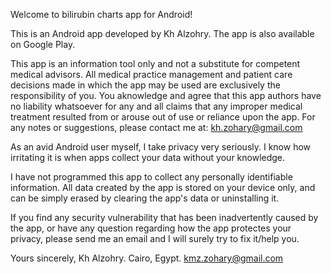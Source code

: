 Welcome to bilirubin charts app for Android!

This is an Android app developed by Kh Alzohry. The app is also available on Google Play.

This app is an information tool only and not a substitute for competent medical advisors.
All medical practice management and patient care decisions made in which the app may be used are exclusively the responsibility of you.
You aknowledge and agree that this app authors have no liability whatsoever for any and all claims that any improper medical treatment resulted from or arouse out of use or reliance upon the app.
For any notes or suggestions, please contact me at: kh.zohary@gmail.com

As an avid Android user myself, I take privacy very seriously. I know how irritating it is when apps collect your data without your knowledge.

I have not programmed this app to collect any personally identifiable information. All data created by the app is stored on your device only, and can be simply erased by clearing the app's data or uninstalling it.

If you find any security vulnerability that has been inadvertently caused by the app, or have any question regarding how the app protectes your privacy, please send me an email and I will surely try to fix it/help you.

Yours sincerely,
Kh Alzohry.
Cairo, Egypt.
kmz.zohary@gmail.com
